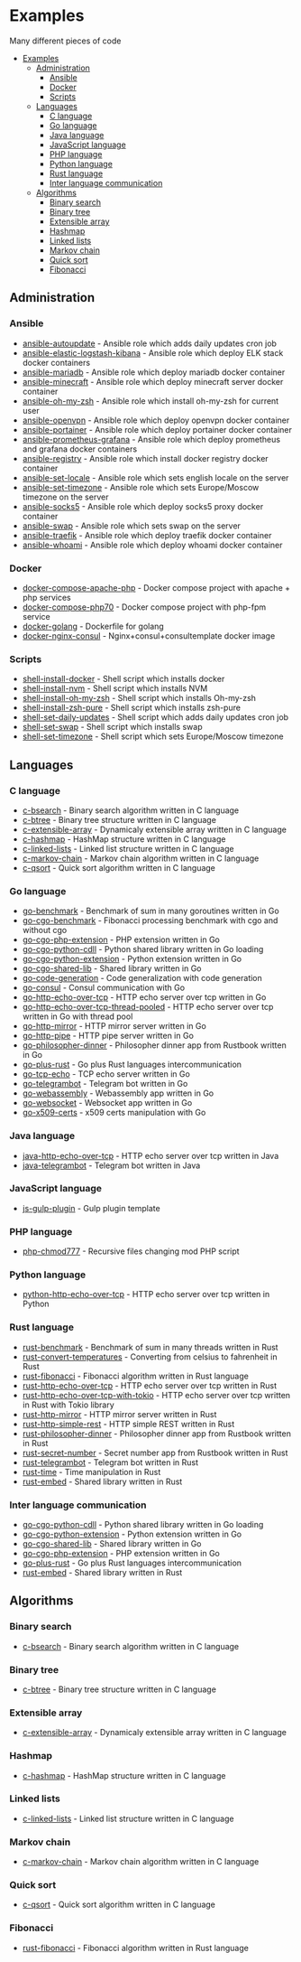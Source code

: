 # Examples

Many different pieces of code

- [Examples](#examples)
  * [Administration](#administration)
    + [Ansible](#ansible)
    + [Docker](#docker)
    + [Scripts](#scripts)
  * [Languages](#languages)
    + [C language](#c-language)
    + [Go language](#go-language)
    + [Java language](#java-language)
    + [JavaScript language](#javascript-language)
    + [PHP language](#php-language)
    + [Python language](#python-language)
    + [Rust language](#rust-language)
    + [Inter language communication](#inter-language-communication)
  * [Algorithms](#algorithms)
    + [Binary search](#binary-search)
    + [Binary tree](#binary-tree)
    + [Extensible array](#extensible-array)
    + [Hashmap](#hashmap)
    + [Linked lists](#linked-lists)
    + [Markov chain](#markov-chain)
    + [Quick sort](#quick-sort)
    + [Fibonacci](#fibonacci)

## Administration

### Ansible

* [ansible-autoupdate](ansible-autoupdate) - Ansible role which adds daily updates cron job
* [ansible-elastic-logstash-kibana](ansible-elastic-logstash-kibanaansible-mariadb) - Ansible role which deploy ELK stack docker containers
* [ansible-mariadb](ansible-mariadb]) - Ansible role which deploy mariadb docker container
* [ansible-minecraft](ansible-minecraft) - Ansible role which deploy minecraft server docker container
* [ansible-oh-my-zsh](ansible-oh-my-zsh) - Ansible role which install oh-my-zsh for current user
* [ansible-openvpn](ansible-openvpn) - Ansible role which deploy openvpn docker container
* [ansible-portainer](ansible-portainer) - Ansible role which deploy portainer docker container
* [ansible-prometheus-grafana](ansible-prometheus-grafana) - Ansible role which deploy prometheus and grafana docker containers
* [ansible-registry](ansible-registry) - Ansible role which install docker registry docker container
* [ansible-set-locale](ansible-set-locale) - Ansible role which sets english locale on the server
* [ansible-set-timezone](ansible-set-timezone) - Ansible role which sets Europe/Moscow timezone on the server
* [ansible-socks5](ansible-socks5) - Ansible role which deploy socks5 proxy docker container
* [ansible-swap](ansible-swap) - Ansible role which sets swap on the server
* [ansible-traefik](ansible-traefik) - Ansible role which deploy traefik docker container
* [ansible-whoami](ansible-whoami) - Ansible role which deploy whoami docker container

### Docker

* [docker-compose-apache-php](docker-compose-apache-php) - Docker compose project with apache + php services
* [docker-compose-php70](docker-compose-php70) - Docker compose project with php-fpm service
* [docker-golang](docker-golang) - Dockerfile for golang
* [docker-nginx-consul](docker-nginx-consul) - Nginx+consul+consultemplate docker image
    
### Scripts 

* [shell-install-docker](shell-install-docker) - Shell script which installs docker
* [shell-install-nvm](shell-install-nvm) - Shell script which installs NVM
* [shell-install-oh-my-zsh](shell-install-oh-my-zsh) - Shell script which installs Oh-my-zsh
* [shell-install-zsh-pure](shell-install-zsh-pure) - Shell script which installs zsh-pure
* [shell-set-daily-updates](shell-set-daily-updates) - Shell script which adds daily updates cron job
* [shell-set-swap](shell-set-swap) - Shell script which installs swap
* [shell-set-timezone](shell-set-timezone) - Shell script which sets Europe/Moscow timezone

## Languages

### C language
    
* [c-bsearch](c-bsearch) - Binary search algorithm written in C language
* [c-btree](c-btree) - Binary tree structure written in C language
* [c-extensible-array](c-extensible-array) - Dynamicaly extensible array written in C language
* [c-hashmap](c-hashmap) - HashMap structure written in C language
* [c-linked-lists](c-linked-lists) - Linked list structure written in C language
* [c-markov-chain](c-markov-chain) - Markov chain algorithm written in C language
* [c-qsort](c-qsort) - Quick sort algorithm written in C language
    
### Go language

* [go-benchmark](go-benchmark) - Benchmark of sum in many goroutines written in Go
* [go-cgo-benchmark](go-cgo-benchmark) - Fibonacci processing benchmark with cgo and without cgo
* [go-cgo-php-extension](go-cgo-php-extension) - PHP extension written in Go 
* [go-cgo-python-cdll](go-cgo-python-cdll) - Python shared library written in Go loading 
* [go-cgo-python-extension](go-cgo-python-extension) - Python extension written in Go
* [go-cgo-shared-lib](go-cgo-shared-lib) - Shared library written in Go
* [go-code-generation](go-code-generation) - Code generalization with code generation
* [go-consul](go-consul) - Consul communication with Go
* [go-http-echo-over-tcp](go-http-echo-over-tcp) - HTTP echo server over tcp written in Go 
* [go-http-echo-over-tcp-thread-pooled](go-http-echo-over-tcp-thread-pooled) - HTTP echo server over tcp written in Go 
    with thread pool
* [go-http-mirror](go-http-mirror) - HTTP mirror server written in Go 
* [go-http-pipe](go-http-pipe) - HTTP pipe server written in Go
* [go-philosopher-dinner](go-philosopher-dinner) - Philosopher dinner app from Rustbook written in Go
* [go-plus-rust](go-plus-rust) - Go plus Rust languages intercommunication
* [go-tcp-echo](go-tcp-echo) - TCP echo server written in Go
* [go-telegrambot](go-telegrambot) - Telegram bot written in Go
* [go-webassembly](go-webassembly) - Webassembly app written in Go
* [go-websocket](go-websocket) - Websocket app written in Go
* [go-x509-certs](go-x509-certs) - x509 certs manipulation with Go

### Java language

* [java-http-echo-over-tcp](java-http-echo-over-tcp) - HTTP echo server over tcp written in Java
* [java-telegrambot](java-telegrambot) - Telegram bot written in Java
    
### JavaScript language

* [js-gulp-plugin](js-gulp-plugin) - Gulp plugin template

### PHP language

* [php-chmod777](php-chmod777) - Recursive files changing mod PHP script

### Python language 

* [python-http-echo-over-tcp](python-http-echo-over-tcp) - HTTP echo server over tcp written in Python 

### Rust language 
   
* [rust-benchmark](rust-benchmark) - Benchmark of sum in many threads written in Rust
* [rust-convert-temperatures](rust-convert-temperatures) - Converting from celsius to fahrenheit in Rust 
* [rust-fibonacci](rust-fibonacci) - Fibonacci algorithm written in Rust language
* [rust-http-echo-over-tcp](rust-http-echo-over-tcp) - HTTP echo server over tcp written in Rust
* [rust-http-echo-over-tcp-with-tokio](rust-http-echo-over-tcp-with-tokio) - HTTP echo server over tcp written in Rust
    with Tokio library
* [rust-http-mirror](rust-http-mirror) - HTTP mirror server written in Rust
* [rust-http-simple-rest](rust-http-simple-rest) - HTTP simple REST written in Rust
* [rust-philosopher-dinner](rust-philosopher-dinner) - Philosopher dinner app from Rustbook written in Rust
* [rust-secret-number](rust-secret-number) - Secret number app from Rustbook written in Rust
* [rust-telegrambot](rust-telegrambot) - Telegram bot written in Rust
* [rust-time](rust-time) - Time manipulation in Rust
* [rust-embed](rust-embed) - Shared library written in Rust

### Inter language communication

* [go-cgo-python-cdll](go-cgo-python-cdll) - Python shared library written in Go loading 
* [go-cgo-python-extension](go-cgo-python-extension) - Python extension written in Go
* [go-cgo-shared-lib](go-cgo-shared-lib) - Shared library written in Go
* [go-cgo-php-extension](go-cgo-php-extension) - PHP extension written in Go 
* [go-plus-rust](go-plus-rust) - Go plus Rust languages intercommunication
* [rust-embed](rust-embed) - Shared library written in Rust 
 
## Algorithms

### Binary search

* [c-bsearch](c-bsearch) - Binary search algorithm written in C language

### Binary tree

* [c-btree](c-btree) - Binary tree structure written in C language
    
### Extensible array
    
* [c-extensible-array](c-extensible-array) - Dynamicaly extensible array written in C language
    
### Hashmap

* [c-hashmap](c-hashmap) - HashMap structure written in C language
    
### Linked lists

* [c-linked-lists](c-linked-lists) - Linked list structure written in C language
    
### Markov chain

* [c-markov-chain](c-markov-chain) - Markov chain algorithm written in C language
    
### Quick sort

* [c-qsort](c-qsort) - Quick sort algorithm written in C language

### Fibonacci

* [rust-fibonacci](rust-fibonacci) - Fibonacci algorithm written in Rust language
